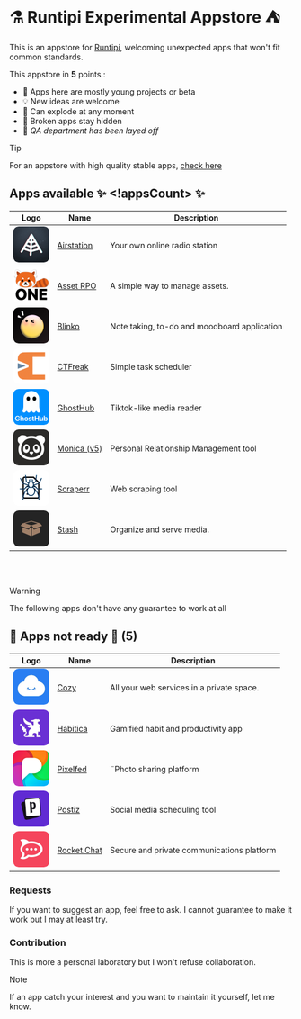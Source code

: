 # ⚗ Runtipi Experimental Appstore ⛺️
This is an appstore for [Runtipi](https://runtipi.io), welcoming unexpected apps that won't fit common standards.

This appstore in **5** points :
- 🌱 Apps here are mostly young projects or beta 
- 💡 New ideas are welcome
- 🧪 Can explode at any moment
- 🙈 Broken apps stay hidden
- 🤫 *QA department has been layed off*

> [!TIP]  
> For an appstore with high quality stable apps, [check here](https://github.com/Lancelot-Enguerrand/Runtipi-Appstore)

## Apps available ✨ <!appsCount> ✨

| Logo                                                                                | Name                                                   | Description                                  |
| :---------------------------------------------------------------------------------: | ------------------------------------------------------ | -------------------------------------------- |
| <img src="apps/airstation/metadata/logo.jpg" width="64" style="border-radius: 15%;"> | [Airstation](https://github.com/cheatsnake/airstation) | Your own online radio station                |
| <img src="apps/asset-rpo/metadata/logo.jpg" width="64" style="border-radius: 15%;">  | [Asset RPO](https://github.com/Red-Panda-One/asset)    | A simple way to manage assets.               |
| <img src="apps/blinko/metadata/logo.jpg" width="64" style="border-radius: 15%;">     | [Blinko](https://github.com/blinko-space/blinko)       | Note taking, to-do and moodboard application |
| <img src="apps/ctfreak/metadata/logo.jpg" width="64" style="border-radius: 15%;">    | [CTFreak](https://ctfreak.com/)                        | Simple task scheduler                        |
| <img src="apps/ghosthub/metadata/logo.jpg" width="64" style="border-radius: 15%;">   | [GhostHub](https://github.com/BleedingXiko/GhostHub)   | Tiktok-like media reader                     |
| <img src="apps/monica-5/metadata/logo.jpg" width="64" style="border-radius: 15%;">   | [Monica (v5)](https://github.com/monicahq/monica)      | Personal Relationship Management tool        |
| <img src="apps/scraperr/metadata/logo.jpg" width="64" style="border-radius: 15%;">   | [Scraperr](https://github.com/jaypyles/Scraperr)       | Web scraping tool                            |
| <img src="apps/stash/metadata/logo.jpg" width="64" style="border-radius: 15%;">      | [Stash](https://github.com/stashapp/stash)             | Organize and serve media.                    |

<br><br>

> [!WARNING]
> The following apps don't have any guarantee to work at all
## 🚧 Apps not ready 🔨 (5)
| Logo                                                                                | Name                                                     | Description                                |
| :---------------------------------------------------------------------------------: | -------------------------------------------------------- | ------------------------------------------ |
| <img src="apps/cozy/metadata/logo.jpg" width="64" style="border-radius: 15%;">       | [Cozy](https://github.com/cozy/cozy-stack)               | All your web services in a private space.  |
| <img src="apps/habitica/metadata/logo.jpg" width="64" style="border-radius: 15%;">   | [Habitica](https://github.com/awinterstein/habitica)     | Gamified habit and productivity app        |
| <img src="apps/pixelfed/metadata/logo.jpg" width="64" style="border-radius: 15%;">   | [Pixelfed](https://github.com/pixelfed/pixelfeda)        | ¨Photo sharing platform                    |
| <img src="apps/postiz/metadata/logo.jpg" width="64" style="border-radius: 15%;">     | [Postiz](https://github.com/gitroomhq/postiz-app/)       | Social media scheduling tool               |
| <img src="apps/rocketchat/metadata/logo.jpg" width="64" style="border-radius: 15%;"> | [Rocket.Chat](https://github.com/RocketChat/Rocket.Chat) | Secure and private communications platform |

### Requests

If you want to suggest an app, feel free to ask.
I cannot guarantee to make it work but I may at least try.

### Contribution

This is more a personal laboratory but I won't refuse collaboration.

> [!NOTE]
> If an app catch your interest and you want to maintain it yourself, let me know.
